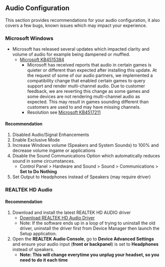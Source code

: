 ## Audio Configuration
This section provides recommendations for your audio configuration, it also covers a few bugs, known issues which may impact your experience.

### Microsoft Windows
* Microsoft has released several updates which impacted clarity and volume of audio for example being dampened or muffled.
  * [Microsoft KB4515384](https://support.microsoft.com/en-us/help/4515384/windows-10-update-kb4515384)
    * Microsoft has received reports that audio in certain games is quieter or different than expected after installing this update. At the request of some of our audio partners, we implemented a compatibility change that enabled certain games to query support and render multi-channel audio. Due to customer feedback, we are reverting this change as some games and some devices are not rendering multi-channel audio as expected. This may result in games sounding different than customers are used to and may have missing channels.
    * Resolution see [Microsoft KB4517211](https://support.microsoft.com/en-us/help/4517211/windows-10-update-kb4517211)

#### Recommendation    
1. Disabled Audio/Signal Enhancements
2. Enable Exclusive Mode
3. Increase Windows volume (Speakers and System Sounds) to 100% and decrease volume ingame or applications
4. Disable the Sound Communications Option which automatically reduces sound in some circumstances.
   * Control Panel > Hardware and Sound > Sound > Communications > **Set to Do Nothing**
5. Set Output to Headphones instead of Speakers (may require driver)

### REALTEK HD Audio
#### Recommendation
1. Download and install the latest REALTEK HD AUDIO driver
   * [Download REALTEK HD Audio Driver](https://downloadcenter.intel.com/download/28433/Realtek-High-Definition-Audio-Driver-for-Windows-10-64-bit-for-NUC8i7BE-NUC8i5BE-NUC8i3BE)
   * Note: If the software ends up in a loop of trying to uninstall the old driver, uninstall the driver first from Device Manager then launch the Setup application.
2. Open the **REALTEK Audio Console**, go to **Device Advanced Settings** and ensure your audio input (**front or backpanel**) is set to **Headphones** instead of speakers.
   * **Note: This will change everytime you unplug your headset, so you need to do it each time**
